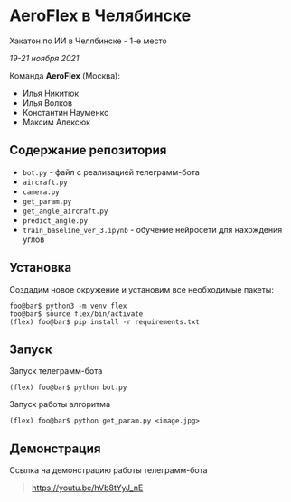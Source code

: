 # AeroFlex в Челябинске

Хакатон по ИИ в Челябинске - 1-е место

_19-21 ноября 2021_

Команда __AeroFlex__ (Москва):
* Илья Никитюк
* Илья Волков
* Константин Науменко
* Максим Алексюк


## Содержание репозитория

* `bot.py` - файл с реализацией телеграмм-бота
* `aircraft.py`
* `camera.py`
* `get_param.py`
* `get_angle_aircraft.py`
* `predict_angle.py`
* `train_baseline_ver_3.ipynb` - обучение нейросети для нахождения углов

## Установка

Создадим новое окружение и установим все необходимые пакеты:

```console
foo@bar$ python3 -m venv flex
foo@bar$ source flex/bin/activate
(flex) foo@bar$ pip install -r requirements.txt
```

## Запуск

Запуск телеграмм-бота
```console
(flex) foo@bar$ python bot.py
```

Запуск работы алгоритма
```console
(flex) foo@bar$ python get_param.py <image.jpg>
```

## Демонстрация
Ссылка на демонстрацию работы телеграмм-бота
> https://youtu.be/hVb8tYyJ_nE

